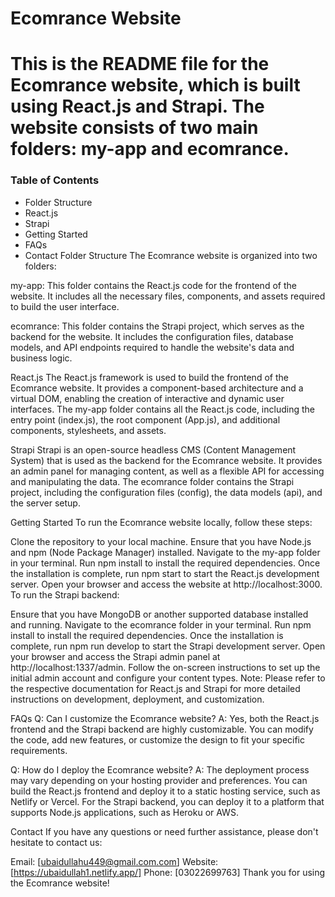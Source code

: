 <h1>Ecomrance Website<h1/>
This is the README file for the Ecomrance website, which is built using React.js and Strapi. The website consists of two main folders: my-app and ecomrance.

### Table of Contents
- Folder Structure
- React.js
- Strapi
- Getting Started
- FAQs
- Contact
Folder Structure
The Ecomrance website is organized into two folders:

my-app: This folder contains the React.js code for the frontend of the website. It includes all the necessary files, components, and assets required to build the user interface.

ecomrance: This folder contains the Strapi project, which serves as the backend for the website. It includes the configuration files, database models, and API endpoints required to handle the website's data and business logic.

React.js
The React.js framework is used to build the frontend of the Ecomrance website. It provides a component-based architecture and a virtual DOM, enabling the creation of interactive and dynamic user interfaces. The my-app folder contains all the React.js code, including the entry point (index.js), the root component (App.js), and additional components, stylesheets, and assets.

Strapi
Strapi is an open-source headless CMS (Content Management System) that is used as the backend for the Ecomrance website. It provides an admin panel for managing content, as well as a flexible API for accessing and manipulating the data. The ecomrance folder contains the Strapi project, including the configuration files (config), the data models (api), and the server setup.

Getting Started
To run the Ecomrance website locally, follow these steps:

Clone the repository to your local machine.
Ensure that you have Node.js and npm (Node Package Manager) installed.
Navigate to the my-app folder in your terminal.
Run npm install to install the required dependencies.
Once the installation is complete, run npm start to start the React.js development server.
Open your browser and access the website at http://localhost:3000.
To run the Strapi backend:

Ensure that you have MongoDB or another supported database installed and running.
Navigate to the ecomrance folder in your terminal.
Run npm install to install the required dependencies.
Once the installation is complete, run npm run develop to start the Strapi development server.
Open your browser and access the Strapi admin panel at http://localhost:1337/admin.
Follow the on-screen instructions to set up the initial admin account and configure your content types.
Note: Please refer to the respective documentation for React.js and Strapi for more detailed instructions on development, deployment, and customization.

FAQs
Q: Can I customize the Ecomrance website?
A: Yes, both the React.js frontend and the Strapi backend are highly customizable. You can modify the code, add new features, or customize the design to fit your specific requirements.

Q: How do I deploy the Ecomrance website?
A: The deployment process may vary depending on your hosting provider and preferences. You can build the React.js frontend and deploy it to a static hosting service, such as Netlify or Vercel. For the Strapi backend, you can deploy it to a platform that supports Node.js applications, such as Heroku or AWS.

Contact
If you have any questions or need further assistance, please don't hesitate to contact us:

Email: [ubaidullahu449@gmail.com.com]
Website: [https://ubaidullah1.netlify.app/]
Phone: [03022699763]
Thank you for using the Ecomrance website!
